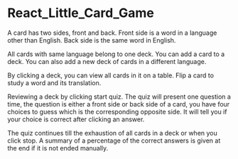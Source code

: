 # React_Little_Card_Game

A card has two sides, front and back. Front side is a word in a language other than English. Back side is the same word in English. 

All cards with same language belong to one deck. You can add a card to a deck. You can also add a new deck of cards in a different language.

By clicking a deck, you can view all cards in it on a table. Flip a card to study a word and its translation.

Reviewing a deck by clicking start quiz. The quiz will present one question a time, the question is either a front side or back side of a card, you have four choices to guess which is the corresponding opposite side. It will tell you if your choice is correct after clicking an answer.

The quiz continues till the exhaustion of all cards in a deck or when you click stop. A summary of a percentage of the correct answers is given at the end if it is not ended manually.
